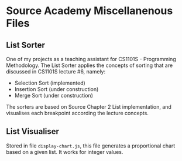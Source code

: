 # Source Academy Miscellanenous Files

## List Sorter
One of my projects as a teaching assistant for CS1101S - Programming Methodology. The List Sorter applies the concepts of sorting that are discussed in CS1101S lecture #6, namely:
- Selection Sort (implemented)
- Insertion Sort (under construction)
- Merge Sort (under construction)

The sorters are based on Source Chapter 2 List implementation, and visualises each breakpoint according the lecture concepts.

## List Visualiser
Stored in file `display-chart.js`, this file generates a proportional chart based on a given list. It works for integer values.

